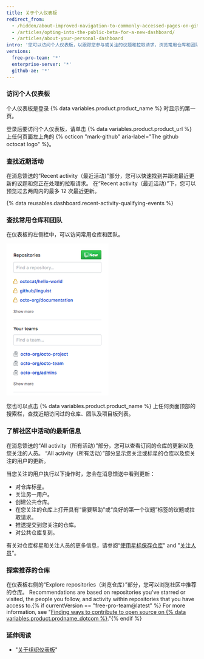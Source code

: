 ```yaml
---
title: 关于个人仪表板
redirect_from:
  - /hidden/about-improved-navigation-to-commonly-accessed-pages-on-github/
  - /articles/opting-into-the-public-beta-for-a-new-dashboard/
  - /articles/about-your-personal-dashboard
intro: '您可以访问个人仪表板，以跟踪您参与或关注的议题和拉取请求，浏览常用仓库和团队页面，了解您订阅的组织和仓库中近期活动的最新信息，以及探索推荐的仓库。'
versions:
  free-pro-team: '*'
  enterprise-server: '*'
  github-ae: '*'
---
```


### 访问个人仪表板

个人仪表板是登录 {% data variables.product.product_name %} 时显示的第一页。

登录后要访问个人仪表板，请单击 {% data variables.product.product_url %} 上任何页面左上角的 {% octicon "mark-github" aria-label="The github octocat logo" %}。

### 查找近期活动

在消息馈送的“Recent activity（最近活动）”部分，您可以快速找到并跟进最近更新的议题和您正在处理的拉取请求。 在“Recent activity（最近活动）”下，您可以预览过去两周内的最多 12 次最近更新。

{% data reusables.dashboard.recent-activity-qualifying-events %}

### 查找常用仓库和团队

在仪表板的左侧栏中，可以访问常用仓库和团队。

![不同组织中的仓库和团队列表](/assets/images/help/dashboard/repositories-and-teams-from-personal-dashboard.png)

您也可以点击 {% data variables.product.product_name %} 上任何页面顶部的搜索栏，查找近期访问过的仓库、团队及项目板列表。

### 了解社区中活动的最新信息

在消息馈送的“All activity（所有活动）”部分，您可以查看订阅的仓库的更新以及您关注的人员。 “All activity（所有活动）”部分显示您关注或标星的仓库以及您关注的用户的更新。

当您关注的用户执行以下操作时，您会在消息馈送中看到更新：
- 对仓库标星。
- 关注另一用户。
- 创建公共仓库。
- 在您关注的仓库上打开具有“需要帮助”或“良好的第一个议题”标签的议题或拉取请求。
- 推送提交到您关注的仓库。
- 对公共仓库复刻。

有关对仓库标星和关注人员的更多信息，请参阅“[使用星标保存仓库](/articles/saving-repositories-with-stars/)" and "[关注人员](/articles/following-people)”。

### 探索推荐的仓库

在仪表板右侧的“Explore repositories（浏览仓库）”部分，您可以浏览社区中推荐的仓库。 Recommendations are based on repositories you've starred or visited, the people you follow, and activity within repositories that you have access to.{% if currentVersion == "free-pro-team@latest" %} For more information, see "[Finding ways to contribute to open source on {% data variables.product.prodname_dotcom %}](/github/getting-started-with-github/finding-ways-to-contribute-to-open-source-on-github)."{% endif %}

### 延伸阅读

- "[关于组织仪表板](/articles/about-your-organization-dashboard)"
